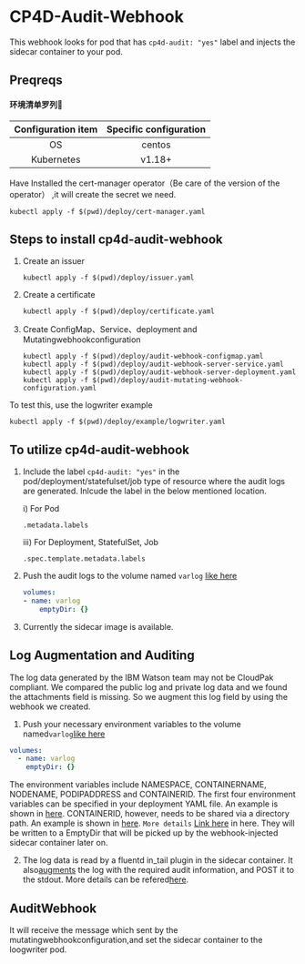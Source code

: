 # CP4D-Audit-Webhook

This webhook looks for pod that has `cp4d-audit: "yes"` label and injects the sidecar container to your pod.

## Preqreqs

#### 环境清单罗列🧾

| Configuration item | Specific configuration |
| :----------------: | :--------------------: |
|         OS         |         centos         |
|     Kubernetes     |         v1.18+         |

Have Installed the cert-manager operator（Be care of the version of the operator）  ,it will create the secret we need.

```shell
kubectl apply -f $(pwd)/deploy/cert-manager.yaml
```



## Steps to install cp4d-audit-webhook

1. Create an issuer

   ```shell
   kubectl apply -f $(pwd)/deploy/issuer.yaml
   ```

   

2. Create a certificate

   ```shell
   kubectl apply -f $(pwd)/deploy/certificate.yaml
   ```

3. Create ConfigMap、Service、deployment and Mutatingwebhookconfiguration

   ```shell
   kubectl apply -f $(pwd)/deploy/audit-webhook-configmap.yaml
   kubectl apply -f $(pwd)/deploy/audit-webhook-server-service.yaml
   kubectl apply -f $(pwd)/deploy/audit-webhook-server-deployment.yaml
   kubectl apply -f $(pwd)/deploy/audit-mutating-webhook-configuration.yaml
   ```



To test this, use the logwriter example

```shell
kubectl apply -f $(pwd)/deploy/example/logwriter.yaml
```

## To utilize cp4d-audit-webhook

1. Include the label `cp4d-audit: "yes"` in the pod/deployment/statefulset/job type of resource where the audit logs are generated. Inlcude the label in the below mentioned location.
   
   i) For Pod
   
   `.metadata.labels`
   
   iii) For Deployment, StatefulSet, Job
   
   `.spec.template.metadata.labels`
2. Push the audit logs to the volume named `varlog` [like here](deploy/example/logwriter.yaml)
   
   ```yaml
   volumes:
   - name: varlog
       emptyDir: {}
   ```
3. Currently the sidecar image is available.

## Log Augmentation and Auditing

The log data generated by the IBM Watson team may not be CloudPak compliant. We compared the public log and private log data and we found the attachments field is missing. So we augment this log field by using the webhook we created.

1. Push your necessary environment variables to the volume named`varlog`[like here](deploy/example/logwriter.yaml)

```yaml
volumes:
  - name: varlog
    emptyDir: {}
```

The environment variables include NAMESPACE, CONTAINERNAME, NODENAME, PODIPADDRESS and CONTAINERID. 
The first four environment variables can be specified in your deployment YAML file. An example is shown in [here](deploy/example/logwriter.yaml). 
CONTAINERID, however, needs to be shared via a directory path. An example is shown in [here](logwriter/writer.sh).
`More details` [Link here](https://github.ibm.com/PrivateCloud-analytics/zen-dev-test-utils/blob/gh-pages/docs/audit-logging.md#adding-system-environment-variables) in here.
They will be written to a EmptyDir that will be picked up by the webhook-injected sidecar container later on.


2. The log data is read by a fluentd in_tail plugin in the sidecar container. It also[augments](fluentd/example.rb) the log with the required audit information, and POST it to the stdout.
   More details can be refered[here](fluentd/fluent.conf).

## AuditWebhook

It will receive the message which sent by the mutatingwebhookconfiguration,and set the sidecar container to the loogwriter pod.